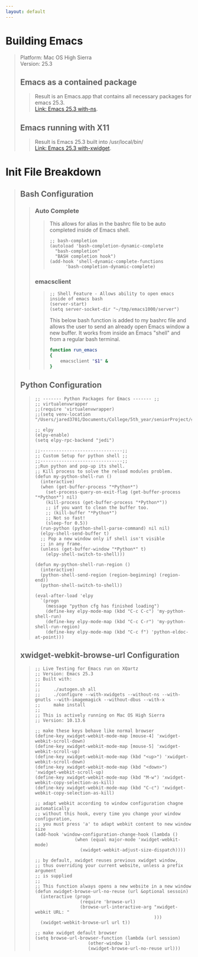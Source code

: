 ```yaml
---
layout: default
---
```


# Building Emacs
> Platform: Mac OS High Sierra  
> Version: 25.3  
> 
> ## Emacs as a contained package
>> Result is an Emacs.app that contains all necessary packages for emacs 25.3.  
>> [Link: Emacs 25.3 with-ns](./tutorials/emacs-25-with-ns.html).  
>
> ## Emacs running with X11
>> Result is Emacs 25.3 built into /usr/local/bin/  
>> [Link: Emacs 25.3 with-xwidget](./tutorials/emacs-25-with-xwidget.html).  

# Init File Breakdown
> ## Bash Configuration
>> ### Auto Complete
>>> This allows for alias in the bashrc file to be auto completed inside of Emacs shell.  
>>> ```elisp
>>> ;; bash-completion
>>> (autoload 'bash-completion-dynamic-complete 
>>>   "bash-completion"
>>>   "BASH completion hook")
>>> (add-hook 'shell-dynamic-complete-functions
>>> 	  'bash-completion-dynamic-complete)
>>> ```
>>
>> ### emacsclient
>>> ```elisp
>>> ;; Shell Feature - Allows ability to open emacs inside of emacs bash
>>> (server-start)
>>> (setq server-socket-dir "~/tmp/emacs1000/server")
>>> ```
>>> This below bash function is added to my bashrc file and allows the user to send an already open Emacs window a new buffer.
>>> It works from inside an Emacs "shell" and from a regular bash terminal.  
>>> ```bash
>>> function run_emacs
>>> {
>>>     emacsclient "$1" &
>>> }
>>> ```
>
> ## Python Configuration
>>
>> ```elisp
>> ;; ------- Python Packages for Emacs ------- ;;
>> ;; virtualenvwrapper
>> ;;(require 'virtualenvwrapper)
>> ;;(setq venv-location "/Users/jared3701/Documents/College/5th_year/seniorProject/gitHub/supreme_bot")
>>
>> ;; elpy
>> (elpy-enable)
>> (setq elpy-rpc-backend "jedi")
>>
>> ;;-------------------------------;;
>> ;; Custom Setup for python shell ;;
>> ;;-------------------------------;;
>> ;;Run python and pop-up its shell.
>> ;; Kill process to solve the reload modules problem.
>> (defun my-python-shell-run ()
>>   (interactive)
>>   (when (get-buffer-process "*Python*")
>>     (set-process-query-on-exit-flag (get-buffer-process "*Python*") nil)
>>     (kill-process (get-buffer-process "*Python*"))
>>     ;; if you want to clean the buffer too.
>>     ;; (kill-buffer "*Python*")
>>     ;; Not so fast!
>>     (sleep-for 0.5))
>>   (run-python (python-shell-parse-command) nil nil)
>>   (elpy-shell-send-buffer t)
>>   ;; Pop a new window only if shell isn't visible
>>   ;; in any frame.
>>   (unless (get-buffer-window "*Python*" t)
>>     (elpy-shell-switch-to-shell)))
>>
>> (defun my-python-shell-run-region ()
>>   (interactive)
>>   (python-shell-send-region (region-beginning) (region-end))
>>   (python-shell-switch-to-shell))
>>
>> (eval-after-load 'elpy
>>   `(progn
>>     (message "python cfg has finished loading")
>>     (define-key elpy-mode-map (kbd "C-c C-c") 'my-python-shell-run)
>>     (define-key elpy-mode-map (kbd "C-c C-r") 'my-python-shell-run-region)
>>     (define-key elpy-mode-map (kbd "C-c f") 'python-eldoc-at-point)))
>> ```
>
> ## xwidget-webkit-browse-url Configuration
>>
>> ```elisp
>> ;; Live Testing for Emacs run on XQartz
>> ;; Version: Emacs 25.3
>> ;; Built with:
>> ;;
>> ;;     ./autogen.sh all
>> ;;     ./configure --with-xwidgets --without-ns --with-gnutls --with-imagemagick --without-dbus --with-x
>> ;;     make install
>> ;;
>> ;; This is actively running on Mac OS High Sierra
>> ;; Version: 10.13.6
>>
>> ;; make these keys behave like normal browser
>> (define-key xwidget-webkit-mode-map [mouse-4] 'xwidget-webkit-scroll-down)
>> (define-key xwidget-webkit-mode-map [mouse-5] 'xwidget-webkit-scroll-up)
>> (define-key xwidget-webkit-mode-map (kbd "<up>") 'xwidget-webkit-scroll-down)
>> (define-key xwidget-webkit-mode-map (kbd "<down>") 'xwidget-webkit-scroll-up)
>> (define-key xwidget-webkit-mode-map (kbd "M-w") 'xwidget-webkit-copy-selection-as-kill)
>> (define-key xwidget-webkit-mode-map (kbd "C-c") 'xwidget-webkit-copy-selection-as-kill)
>> 
>> ;; adapt webkit according to window configuration chagne automatically
>> ;; without this hook, every time you change your window configuration,
>> ;; you must press 'a' to adapt webkit content to new window size
>> (add-hook 'window-configuration-change-hook (lambda ()
>>                (when (equal major-mode 'xwidget-webkit-mode)
>>                  (xwidget-webkit-adjust-size-dispatch))))
>>
>> ;; by default, xwidget reuses previous xwidget window,
>> ;; thus overriding your current website, unless a prefix argument
>> ;; is supplied
>> ;;
>> ;; This function always opens a new website in a new window
>> (defun xwidget-browse-url-no-reuse (url &optional sessoin)
>>   (interactive (progn
>>                  (require 'browse-url)
>>                  (browse-url-interactive-arg "xwidget-webkit URL: "
>>                                              )))
>>   (xwidget-webkit-browse-url url t))
>> 
>> ;; make xwidget default browser
>> (setq browse-url-browser-function (lambda (url session)
>>                     (other-window 1)
>>                     (xwidget-browse-url-no-reuse url)))
>> ```
